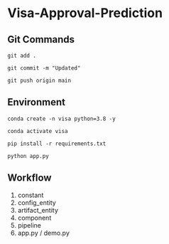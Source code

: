 # Visa-Approval-Prediction

## Git Commands



`git add .`

`git commit -m "Updated"`

`git push origin main`



## Environment 

`conda create -n visa python=3.8 -y`

`conda activate visa`

`pip install -r requirements.txt`

`python app.py`

## Workflow

1. constant
2. config_entity
3. artifact_entity
4. component
5. pipeline
6. app.py / demo.py
